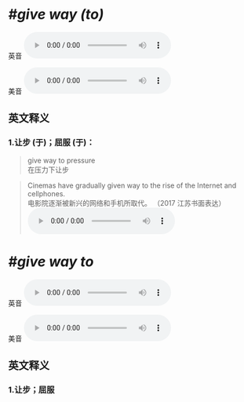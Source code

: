 # ***\#give way (to)*** 
英音
<audio src="./media/give way to1_AAC.aac" controls="controls"></audio>

美音
<audio src="./media/give way to2_AAC.aac" controls="controls"></audio>



  

英文释义
---
### 1.**让步 (于)；屈服 (于)：**  

 > give way to pressure  
 > 在压力下让步    

 > Cinemas have gradually given way to the rise of the Internet and cellphones.  
 > 电影院逐渐被新兴的网络和手机所取代。  （2017 江苏书面表达）  
<audio src="./media/Cinemas have gradually given way_AAC.aac" controls="controls"></audio>


# ***\#give way to*** 
英音
<audio src="./media/give way to1_AAC.aac" controls="controls"></audio>

美音
<audio src="./media/give way to2_AAC.aac" controls="controls"></audio>



  

英文释义
---
### 1.**让步；屈服**  


